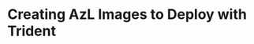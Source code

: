 
# Creating AzL Images to Deploy with Trident

<!--
DELETE ME AFTER COMPLETING THE DOCUMENT!
---
Task: https://dev.azure.com/mariner-org/polar/_workitems/edit/13149
Title: Creating AzL Images to Deploy with Trident
Type: How-To Guide
Objective:

Guide the user through the process of creating AzL images to deploy with
Trident.
-->
